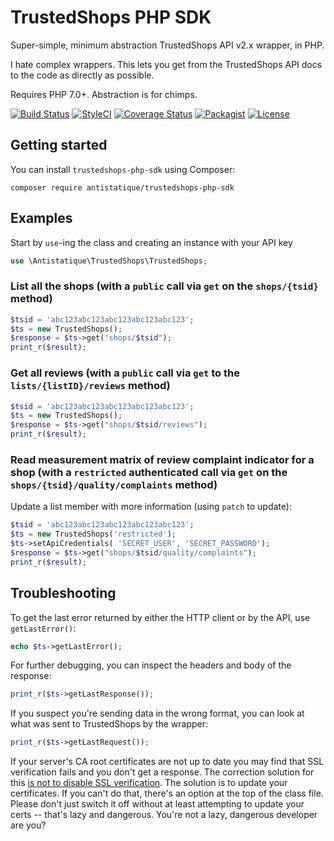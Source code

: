 TrustedShops PHP SDK
=============

Super-simple, minimum abstraction TrustedShops API v2.x wrapper, in PHP.

I hate complex wrappers. This lets you get from the TrustedShops API docs to the code as directly as possible.

Requires PHP 7.0+. Abstraction is for chimps.

[![Build Status](https://travis-ci.org/antistatique/trustedshops-php-sdk.svg?branch=master)](https://travis-ci.org/antistatique/trustedshops-php-sdk)
[![StyleCI](https://github.styleci.io/repos/207270598/shield?branch=master)](https://github.styleci.io/repos/207270598)
[![Coverage Status](https://coveralls.io/repos/github/antistatique/trustedshops-php-sdk/badge.svg?branch=master)](https://coveralls.io/github/antistatique/trustedshops-php-sdk?branch=master)
[![Packagist](https://img.shields.io/packagist/dt/antistatique/trustedshops-php-sdk.svg?maxAge=2592000)](https://packagist.org/packages/antistatique/trustedshops-php-sdk)
[![License](https://poser.pugx.org/antistatique/trustedshops-php-sdk/license)](https://packagist.org/packages/antistatique/trustedshops-php-sdk)

Getting started
------------

You can install `trustedshops-php-sdk` using Composer:

```
composer require antistatique/trustedshops-php-sdk
```

Examples
--------

Start by `use`-ing the class and creating an instance with your API key

```php
use \Antistatique\TrustedShops\TrustedShops;
```

### List all the shops (with a `public` call via `get` on the `shops/{tsid}` method)

```php
$tsid = 'abc123abc123abc123abc123abc123';
$ts = new TrustedShops();
$response = $ts->get("shops/$tsid");
print_r($result);
```

### Get all reviews (with a `public` call via `get` to the `lists/{listID}/reviews` method)

```php
$tsid = 'abc123abc123abc123abc123abc123';
$ts = new TrustedShops();
$response = $ts->get("shops/$tsid/reviews");
print_r($result);
```

### Read measurement matrix of review complaint indicator for a shop (with a `restricted` authenticated call via `get` on the `shops/{tsid}/quality/complaints` method)

Update a list member with more information (using `patch` to update):

```php
$tsid = 'abc123abc123abc123abc123abc123';
$ts = new TrustedShops('restricted');
$ts->setApiCredentials( 'SECRET_USER', 'SECRET_PASSWORD');
$response = $ts->get("shops/$tsid/quality/complaints");
print_r($result);
```

Troubleshooting
---------------

To get the last error returned by either the HTTP client or by the API, use `getLastError()`:

```php
echo $ts->getLastError();
```

For further debugging, you can inspect the headers and body of the response:

```php
print_r($ts->getLastResponse());
```

If you suspect you're sending data in the wrong format, you can look at what was sent to TrustedShops by the wrapper:

```php
print_r($ts->getLastRequest());
```

If your server's CA root certificates are not up to date you may find that SSL verification fails and you don't get a response. The correction solution for this [is not to disable SSL verification](http://snippets.webaware.com.au/howto/stop-turning-off-curlopt_ssl_verifypeer-and-fix-your-php-config/). The solution is to update your certificates. If you can't do that, there's an option at the top of the class file. Please don't just switch it off without at least attempting to update your certs -- that's lazy and dangerous. You're not a lazy, dangerous developer are you?
